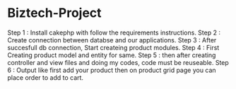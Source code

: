 # Biztech-Project
Step 1 : Install cakephp with follow the requirements instructions.
Step 2 : Create connection between databse and our applications.
Step 3 : After succesfull db connection, Start createing product modules.
Step 4 : First Creating product model and entity for same.
Step 5 : then after creating controller and view files and doing my codes, code must be reuseable.
Step 6 : Output like first add your product then on product grid page you can place order to add to cart.
